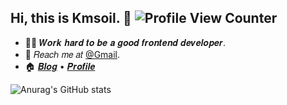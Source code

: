 ## Hi, this is Kmsoil. :wave: ![Profile View Counter](https://komarev.com/ghpvc/?username=kmsoil)

<!-- Introduction -->

- :man_technologist: 𝑾𝒐𝒓𝒌 𝒉𝒂𝒓𝒅 𝒕𝒐 𝒃𝒆 𝒂 𝒈𝒐𝒐𝒅 𝒇𝒓𝒐𝒏𝒕𝒆𝒏𝒅 𝒅𝒆𝒗𝒆𝒍𝒐𝒑𝒆𝒓.
- :email: 𝑅𝑒𝑎𝑐ℎ 𝑚𝑒 𝑎𝑡 [@Gmail](mailto:boompooming@gmail.com).
- :house: [𝑩𝒍𝒐𝒈](https://blog.kmsoil.cn/) • [𝑷𝒓𝒐𝒇𝒊𝒍𝒆](https://kmsoil.cn/) 

<!-- Github Stats -->

![Anurag's GitHub stats](https://github-readme-stats.vercel.app/api?username=kmsoil&show_icons=true)
